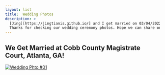 ```yaml
---
layout: list
title:  Wedding Photos
description: >
  [Jing][https://jingtianis.github.io/] and I get married on 03/04/2022.
  Thanks for checking our wedding ceremony photos. Hope we can share our happiness with you here.
---
```

## We Get Married at Cobb County Magistrate Court, Atlanta, GA!
<a href="[open-sea-photo-01]">![Wedding Phto #01][insite-photo-01]</a>

[open-sea-photo-01]: https://opensea.io/assets/0x495f947276749ce646f68ac8c248420045cb7b5e/88641939190327598168641774879033314236018224802234594312473918959862434234369

[insite-photo-01]: ./assets/wedding_photos/01.jpg
